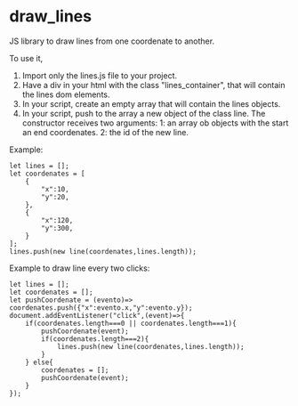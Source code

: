 # draw_lines
JS library to draw lines from one coordenate to another.

To use it, 
1) Import only the lines.js file to your project.
2) Have a div in your html with the class "lines_container", that will contain the lines dom elements.
3) In your script, create an empty array that will contain the lines objects.
4) In your script, push to the array a new object of the class line. The constructor receives two arguments: 1: an array ob objects with the start an end coordenates. 2: the id of the new line.

Example:
```
let lines = [];
let coordenates = [
    {
        "x":10,
        "y":20,
    },
    {
        "x":120,
        "y":300,
    }
];
lines.push(new line(coordenates,lines.length));
```
Example to draw line every two clicks:
```
let lines = []; 
let coordenates = [];
let pushCoordenate = (evento)=> coordenates.push({"x":evento.x,"y":evento.y});
document.addEventListener("click",(event)=>{
    if(coordenates.length===0 || coordenates.length===1){
        pushCoordenate(event);
        if(coordenates.length===2){
            lines.push(new line(coordenates,lines.length));
        }
    } else{
        coordenates = [];
        pushCoordenate(event);
    }
});
```
